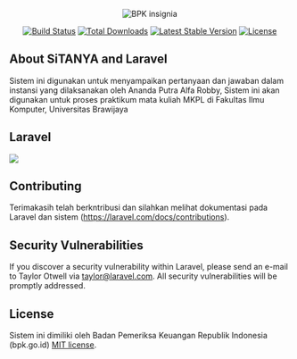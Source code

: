 <p align="center">
<img alt="BPK insignia" src="https://upload.wikimedia.org/wikipedia/commons/thumb/d/d2/BPK_insignia.svg/256px-BPK_insignia.svg.png">
</p>

<p align="center">
<a href="https://travis-ci.org/laravel/framework"><img src="https://travis-ci.org/laravel/framework.svg" alt="Build Status"></a>
<a href="https://packagist.org/packages/laravel/framework"><img src="https://poser.pugx.org/laravel/framework/d/total.svg" alt="Total Downloads"></a>
<a href="https://packagist.org/packages/laravel/framework"><img src="https://poser.pugx.org/laravel/framework/v/stable.svg" alt="Latest Stable Version"></a>
<a href="https://packagist.org/packages/laravel/framework"><img src="https://poser.pugx.org/laravel/framework/license.svg" alt="License"></a>
</p>

## About SiTANYA and Laravel

Sistem ini digunakan untuk menyampaikan pertanyaan dan jawaban dalam instansi yang dilaksanakan oleh Ananda Putra Alfa Robby, Sistem ini akan digunakan untuk proses praktikum mata kuliah MKPL di Fakultas Ilmu Komputer, Universitas Brawijaya

## Laravel
<img src="https://laravel.com/assets/img/components/logo-laravel.svg">

## Contributing
Terimakasih telah berkntribusi dan silahkan melihat dokumentasi pada Laravel dan sistem
(https://laravel.com/docs/contributions).

## Security Vulnerabilities

If you discover a security vulnerability within Laravel, please send an e-mail to Taylor Otwell via [taylor@laravel.com](mailto:taylor@laravel.com). All security vulnerabilities will be promptly addressed.

## License
Sistem ini dimiliki oleh
Badan Pemeriksa Keuangan Republik Indonesia (bpk.go.id)
[MIT license](https://opensource.org/licenses/MIT).
